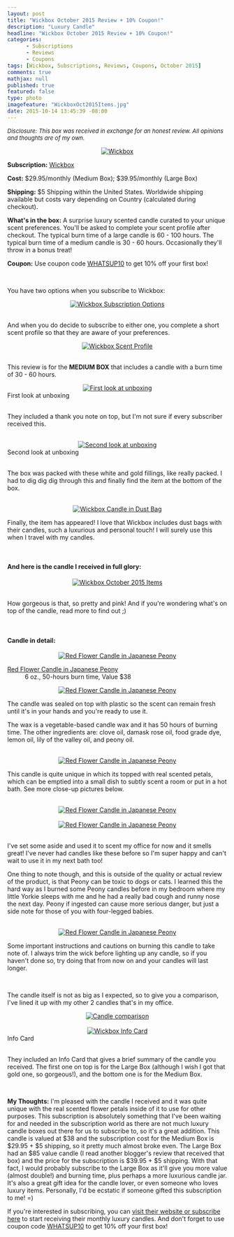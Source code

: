 ```yaml
---
layout: post
title: "Wickbox October 2015 Review + 10% Coupon!"
description: "Luxury Candle"
headline: "Wickbox October 2015 Review + 10% Coupon!"
categories: 
      - Subscriptions
      - Reviews
      - Coupons
tags: [Wickbox, Subscriptions, Reviews, Coupons, October 2015]
comments: true
mathjax: null
published: true
featured: false
type: photo
imagefeature: "WickboxOct2015Items.jpg"
date: 2015-10-14 13:45:39 -08:00
---
```


<i><font size="2">Disclosure: This box was received in exchange for an honest review. All opinions and thoughts are of my own.</font></i>
<br>

<center><a href="http://www.wickbox.co" target="_blank">
<img src="/images/WickboxOct2015Package.jpg" border="0" style="border:none;max-width:100%;" alt="Wickbox" />
</a></center>

<p><b>Subscription:</b> <a href="http://www.wickbox.co" target="_blank">Wickbox</a></p>
<p><b>Cost:</b> $29.95/monthly (Medium Box); $39.95/monthly (Large Box)</p>
<p><b>Shipping:</b> $5 Shipping within the United States. Worldwide shipping available but costs vary depending on Country (calculated during checkout).</p>
<p><b>What's in the box:</b> A surprise luxury scented candle curated to your unique scent preferences. You'll be asked to complete your scent profile after checkout.  The typical burn time of a large candle is 60 - 100 hours. The typical burn time of a medium candle is 30 - 60 hours. Occasionally they'll throw in a bonus treat!</p>
<p><b>Coupon:</b> Use coupon code <a href="http://www.wickbox.co" target="_blank">WHATSUP10</a> to get 10% off your first box!</p> 

<br>

<p>You have two options when you subscribe to Wickbox:</p>

<center><a href="http://www.wickbox.co" target="_blank">
<img src="/images/WickboxOptions.png" border="0" style="border:none;max-width:100%;" alt="Wickbox Subscription Options" />
</a></center>

<br>

<p>And when you do decide to subscribe to either one, you complete a short scent profile so that they are aware of your preferences.</p>

<center><a href="http://www.wickbox.co" target="_blank">
<img src="/images/WickboxScentProfile.png" border="0" style="border:none;max-width:100%;" alt="Wickbox Scent Profile" />
</a></center>

<br>

<p>This review is for the <b>MEDIUM BOX</b> that includes a candle with a burn time of 30 - 60 hours.</p>

<center><a href="http://www.wickbox.co" target="_blank">
<img src="/images/WickboxOct2015OpenBox.jpg" border="0" style="border:none;max-width:100%;" alt="First look at unboxing" />
</a></center>
<figcaption>First look at unboxing</figcaption>
<br>

<p>They included a thank you note on top, but I'm not sure if every subscriber received this.</p>

<br>

<center><a href="http://www.wickbox.co" target="_blank">
<img src="/images/WickboxOct2015OpenBox2.jpg" border="0" style="border:none;max-width:100%;" alt="Second look at unboxing" />
</a></center>
<figcaption>Second look at unboxing</figcaption>
<br>

<p>The box was packed with these white and gold fillings, like really packed. I had to dig dig dig through this and finally find the item at the bottom of the box.</p>
<br>

<center><a href="http://www.wickbox.co" target="_blank">
<img src="/images/WickboxOct2015CandleBag.jpg" border="0" style="border:none;max-width:100%;" alt="Wickbox Candle in Dust Bag" />
</a></center>

<p>Finally, the item has appeared! I love that Wickbox includes dust bags with their candles, such a luxurious and personal touch! I will surely use this when I travel with my candles.</p>
<br>

<H4>And here is the candle I received in full glory:</H4>
<center><a href="http://www.wickbox.co" target="_blank">
<img src="/images/WickboxOct2015Items.jpg" border="0" style="border:none;max-width:100%;" alt="Wickbox October 2015 Items" />
</a></center>
<br>

<p>How gorgeous is that, so pretty and pink! And if you're wondering what's on top of the candle, read more to find out ;)</p>

<br>

<H4>Candle in detail:</H4>
<center><a href="http://www.wickbox.co" target="_blank">
<img src="/images/WickboxOct2015CandleBox.jpg" border="0" style="border:none;max-width:100%;" alt="Red Flower Candle in Japanese Peony" />
</a></center>

<DL>
<DT><a href="http://www.redflower.com/japanese-peony-petal-topped-candle.html" target="_blank">Red Flower Candle in Japanese Peony</a></DT>
<DD>6 oz., 50-hours burn time, Value $38</DD>
</DL>

<center><a href="http://www.wickbox.co" target="_blank">
<img src="/images/WickboxOct2015Candle1.jpg" border="0" style="border:none;max-width:100%;" alt="Red Flower Candle in Japanese Peony" />
</a></center>

<p>The candle was sealed on top with plastic so the scent can remain fresh until it's in your hands and you're ready to use it.</p>

<p>The wax is a vegetable-based candle wax and it has 50 hours of burning time. The other ingredients are: clove oil, damask rose oil, food grade dye, lemon oil, lily of the valley oil, and peony oil.</p>

<br>

<center><a href="http://www.wickbox.co" target="_blank">
<img src="/images/WickboxOct2015Candle2.jpg" border="0" style="border:none;max-width:100%;" alt="Red Flower Candle in Japanese Peony" />
</a></center>
<p>This candle is quite unique in which its topped with real scented petals, which can be emptied into a small dish to subtly scent a room or put in a hot bath. See more close-up pictures below.</p>

<br>

<center><a href="http://www.wickbox.co" target="_blank">
<img src="/images/WickboxOct2015Candle3.jpg" border="0" style="border:none;max-width:100%;" alt="Red Flower Candle in Japanese Peony" />
</a></center>
<br>
<center><a href="http://www.wickbox.co" target="_blank">
<img src="/images/WickboxOct2015Candle4.jpg" border="0" style="border:none;max-width:100%;" alt="Red Flower Candle in Japanese Peony" />
</a></center>
<br>

<p>I've set some aside and used it to scent my office for now and it smells great! I've never had candles like these before so I'm super happy and can't wait to use it in my next bath too!</p>

<p>One thing to note though, and this is outside of the quality or actual review of the product, is that Peony can be toxic to dogs or cats. I learned this the hard way as I burned some Peony candles before in my bedroom where my little Yorkie sleeps with me and he had a really bad cough and runny nose the next day. Peony if ingested can cause more serious danger, but just a side note for those of you with four-legged babies.</p>

<br>

<center><a href="http://www.wickbox.co" target="_blank">
<img src="/images/WickboxOct2015Candle5.jpg" border="0" style="border:none;max-width:100%;" alt="Red Flower Candle in Japanese Peony" />
</a></center>

<p>Some important instructions and cautions on burning this candle to take note of. I always trim the wick before lighting up any candle, so if you haven't done so, try doing that from now on and your candles will last longer.</p>

<br>

<p>The candle itself is not as big as I expected, so to give you a comparison, I've lined it up with my other 2 candles that's in my office.</p>

<center><a href="http://www.wickbox.co" target="_blank">
<img src="/images/WickboxOct2015CandleComparison.jpg" border="0" style="border:none;max-width:100%;" alt="Candle comparison" />
</a></center>

<br>

<center><a href="http://www.wickbox.co" target="_blank">
<img src="/images/WickboxOct2015Info.jpg" border="0" style="border:none;max-width:100%;" alt="Wickbox Info Card" />
</a></center>
<figcaption>Info Card</figcaption>
<br>

<p>They included an Info Card that gives a brief summary of the candle you received. The first one on top is for the Large Box (although I wish I got that gold one, so gorgeous!), and the bottom one is for the Medium Box.</p>
<br>

<p><i class="icon-exclamation-sign"></i><b> My Thoughts:</b> I'm pleased with the candle I received and it was quite unique with the real scented flower petals inside of it to use for other purposes. This subscription is absolutely something that I've been waiting for and needed in the subscription world as there are not much luxury candle boxes out there for us to subscribe to, so it's a great addition. This candle is valued at $38 and the subscription cost for the Medium Box is $29.95 + $5 shipping, so it pretty much almost broke even. The Large Box had an $85 value candle (I read another blogger's review that received that box) and the price for the subscription is $39.95 + $5 shipping. With that fact, I would probably subscribe to the Large Box as it'll give you more value (almost double!) and burning time, plus perhaps a more luxurious candle jar. It's also a great gift idea for the candle lover, or even someone who loves luxury items. Personally, I'd be ecstatic if someone gifted this subscription to me! =)</p>

<p>If you're interested in subscribing, you can <a href="http://www.wickbox.co">visit their website or subscribe here</a> to start receiving their monthly luxury candles. And don't forget to use coupon code <a href="http://www.wickbox.co" target="_blank">WHATSUP10</a> to get 10% off your first box!</p>
<br>
